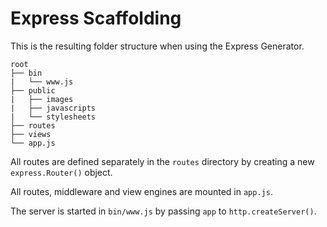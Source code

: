 # Express Scaffolding
This is the resulting folder structure when using the Express Generator.

```
root
├── bin
|   └── www.js
├── public
|   ├── images
|   ├── javascripts
|   └── stylesheets
├── routes
├── views
└── app.js
```

All routes are defined separately in the `routes` directory by creating a new `express.Router()` object.  

All routes, middleware and view engines are mounted in `app.js`.  

The server is started in `bin/www.js` by passing `app` to `http.createServer()`.  
